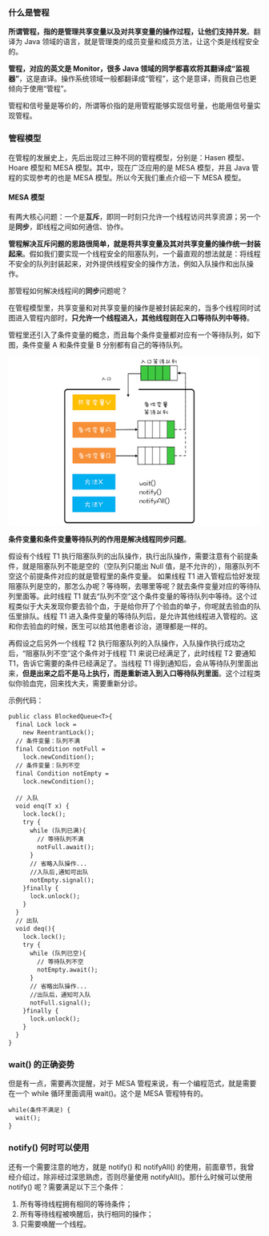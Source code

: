 ### 什么是管程
**所谓管程，指的是管理共享变量以及对共享变量的操作过程，让他们支持并发**。翻译为 Java 领域的语言，就是管理类的成员变量和成员方法，让这个类是线程安全的。

**管程，对应的英文是 Monitor，很多 Java 领域的同学都喜欢将其翻译成“监视器”**，这是直译。操作系统领域一般都翻译成“管程”，这个是意译，而我自己也更倾向于使用“管程”。

管程和信号量是等价的，所谓等价指的是用管程能够实现信号量，也能用信号量实现管程。

### 管程模型
在管程的发展史上，先后出现过三种不同的管程模型，分别是：Hasen 模型、Hoare 模型和 MESA 模型。其中，现在广泛应用的是 MESA 模型，并且 Java 管程的实现参考的也是 MESA 模型。所以今天我们重点介绍一下 MESA 模型。

#### MESA 模型
有两大核心问题：一个是**互斥**，即同一时刻只允许一个线程访问共享资源；另一个是**同步**，即线程之间如何通信、协作。

**管程解决互斥问题的思路很简单，就是将共享变量及其对共享变量的操作统一封装起来**。假如我们要实现一个线程安全的阻塞队列，一个最直观的想法就是：将线程不安全的队列封装起来，对外提供线程安全的操作方法，例如入队操作和出队操作。

那管程如何解决线程间的**同步**问题呢？

在管程模型里，共享变量和对共享变量的操作是被封装起来的，当多个线程同时试图进入管程内部时，**只允许一个线程进入，其他线程则在入口等待队列中等待**。

管程里还引入了条件变量的概念，而且每个条件变量都对应有一个等待队列，如下图，条件变量 A 和条件变量 B 分别都有自己的等待队列。

![MESA管程模型](../images/MESA管程模型.png)

**条件变量和条件变量等待队列的作用是解决线程同步问题**。

假设有个线程 T1 执行阻塞队列的出队操作，执行出队操作，需要注意有个前提条件，就是阻塞队列不能是空的（空队列只能出 Null 值，是不允许的），阻塞队列不空这个前提条件对应的就是管程里的条件变量。 如果线程 T1 进入管程后恰好发现阻塞队列是空的，那怎么办呢？等待啊，去哪里等呢？就去条件变量对应的等待队列里面等。此时线程 T1 就去“队列不空”这个条件变量的等待队列中等待。这个过程类似于大夫发现你要去验个血，于是给你开了个验血的单子，你呢就去验血的队伍里排队。线程 T1 进入条件变量的等待队列后，是允许其他线程进入管程的。这和你去验血的时候，医生可以给其他患者诊治，道理都是一样的。

再假设之后另外一个线程 T2 执行阻塞队列的入队操作，入队操作执行成功之后，“阻塞队列不空”这个条件对于线程 T1 来说已经满足了，此时线程 T2 要通知 T1，告诉它需要的条件已经满足了。当线程 T1 得到通知后，会从等待队列里面出来，**但是出来之后不是马上执行，而是重新进入到入口等待队列里面**。这个过程类似你验血完，回来找大夫，需要重新分诊。

示例代码：
```
public class BlockedQueue<T>{
  final Lock lock =
    new ReentrantLock();
  // 条件变量：队列不满  
  final Condition notFull =
    lock.newCondition();
  // 条件变量：队列不空  
  final Condition notEmpty =
    lock.newCondition();

  // 入队
  void enq(T x) {
    lock.lock();
    try {
      while (队列已满){
        // 等待队列不满 
        notFull.await();
      }  
      // 省略入队操作...
      //入队后,通知可出队
      notEmpty.signal();
    }finally {
      lock.unlock();
    }
  }
  // 出队
  void deq(){
    lock.lock();
    try {
      while (队列已空){
        // 等待队列不空
        notEmpty.await();
      }
      // 省略出队操作...
      //出队后，通知可入队
      notFull.signal();
    }finally {
      lock.unlock();
    }  
  }
}
```

### wait() 的正确姿势
但是有一点，需要再次提醒，对于 MESA 管程来说，有一个编程范式，就是需要在一个 while 循环里面调用 wait()。这个是 MESA 管程特有的。
```
while(条件不满足) {
  wait();
}
```

### notify() 何时可以使用
还有一个需要注意的地方，就是 notify() 和 notifyAll() 的使用，前面章节，我曾经介绍过，除非经过深思熟虑，否则尽量使用 notifyAll()。那什么时候可以使用 notify() 呢？需要满足以下三个条件：

1. 所有等待线程拥有相同的等待条件；
2. 所有等待线程被唤醒后，执行相同的操作；
3. 只需要唤醒一个线程。
